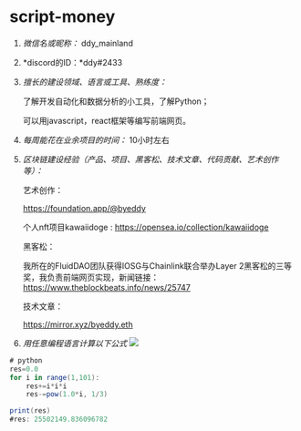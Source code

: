 # script-money

1. *微信名或昵称：* ddy_mainland

2. *discord的ID：*ddy#2433

3. *擅长的建设领域、语言或工具、熟练度：* 

   了解开发自动化和数据分析的小工具，了解Python；

   可以用javascript，react框架等编写前端网页。

   

4. *每周能花在业余项目的时间：* 10小时左右

5. *区块链建设经验（产品、项目、黑客松、技术文章、代码贡献、艺术创作等）：* 

     艺术创作：

   https://foundation.app/@byeddy

   个人nft项目kawaiidoge : https://opensea.io/collection/kawaiidoge

     黑客松： 

   我所在的FluidDAO团队获得IOSG与Chainlink联合举办Layer 2黑客松的三等奖，我负责前端网页实现，新闻链接： https://www.theblockbeats.info/news/25747

    技术文章：

   https://mirror.xyz/byeddy.eth

   

6. *用任意编程语言计算以下公式*
   ![](https://latex.codecogs.com/svg.image?\sum_{n=1}^{100}\left&space;(n^{3}-\sqrt[3]{n}&space;\right&space;))

```C#
# python
res=0.0
for i in range(1,101):
    res+=i*i*i
    res-=pow(1.0*i, 1/3)

print(res)
#res: 25502149.836096782
```
